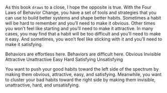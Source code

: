 As this book `draws` to a close, I hope the opposite is true. With the
Four Laws of Behavior Change, you have a set of tools and strategies
that you can use to build better systems and shape better habits.
Sometimes a habit will be hard to remember and you’ll need to make it
obvious. Other times you won’t feel like starting and you’ll need to
make it attractive. In many cases, you may find that a habit will be too
difficult and you’ll need to make it easy. And sometimes, you won’t
feel like sticking with it and you’ll need to make it satisfying.


Behaviors are effortless here. Behaviors are difficult here.
Obvious                        Invisible
Attractive                     Unattractive
Easy                           Hard
Satisfying                     Unsatisfying

You want to push your good habits toward the left side of the spectrum by
making them obvious, attractive, easy, and satisfying. Meanwhile, you want
to cluster your bad habits toward the right side by making them invisible,
unattractive, hard, and unsatisfying.